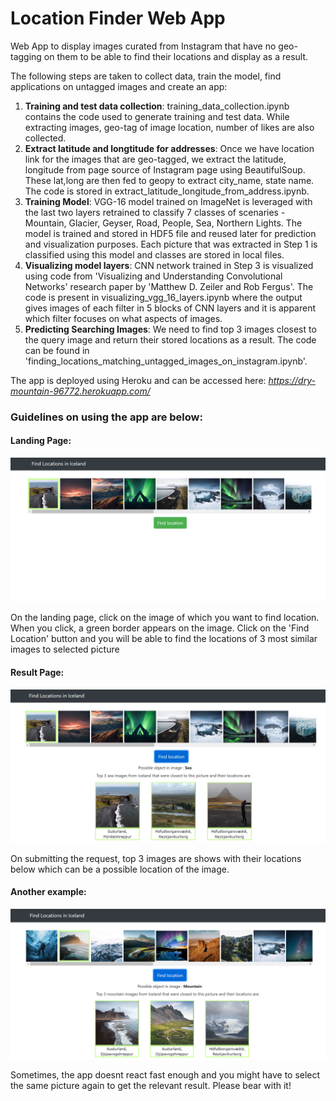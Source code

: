 # Location Finder Web App

Web App to display images curated from Instagram that have no geo-tagging on them to be able to find their locations and display as a result.

The following steps are taken to collect data, train the model, find applications on untagged images and create an app:
1) **Training and test data collection**: training_data_collection.ipynb contains the code used to generate training and test data. While extracting images, geo-tag of image location, number of likes are also collected.
2) **Extract latitude and longtitude for addresses**: Once we have location link for the images that are geo-tagged, we extract the latitude, longitude from page source of Instagram page using BeautifulSoup. These lat,long are then fed to geopy to extract city_name, state name. The code is stored in extract_latitude_longitude_from_address.ipynb.
3) **Training Model**: VGG-16 model trained on ImageNet is leveraged with the last two layers retrained to classify 7 classes of scenaries - Mountain, Glacier, Geyser, Road, People, Sea, Northern Lights. The model is trained and stored in HDF5 file and reused later for prediction and visualization purposes. Each picture that was extracted in Step 1 is classified using this model and classes are stored in local files.
4) **Visualizing model layers**: CNN network trained in Step 3 is visualized using code from 'Visualizing and Understanding
Convolutional Networks' research paper by 'Matthew D. Zeiler and Rob Fergus'. The code is present in visualizing_vgg_16_layers.ipynb where the output gives images of each filter in 5 blocks of CNN layers and it is apparent which filter focuses on what aspects of images.
5) **Predicting Searching Images**: We need to find top 3 images closest to the query image and return their stored locations as a result. The code can be found in 'finding_locations_matching_untagged_images_on_instagram.ipynb'.

The app is deployed using Heroku and can be accessed here: *https://dry-mountain-96772.herokuapp.com/*

### Guidelines on using the app are below:

#### Landing Page:
![Landing Page](/static/images/Screenshot_1.png)

On the landing page, click on the image of which you want to find location. When you click, a green border appears on the image. Click on the 'Find Location' button and you will be able to find the locations of 3 most similar images to selected picture

#### Result Page:
![Result Page](/static/images/Screenshot_2.jpg)

On submitting the request, top 3 images are shows with their locations below which can be a possible location of the image.

#### Another example:
![Result 2](/static/images/Screenshot_3.png)

Sometimes, the app doesnt react fast enough and you might have to select the same picture again to get the relevant result. Please bear with it!





